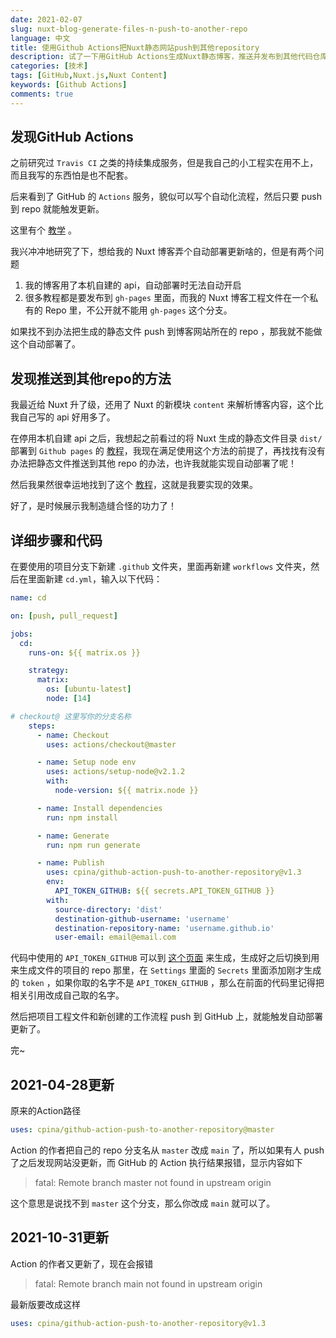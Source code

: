 ```yaml
---
date: 2021-02-07
slug: nuxt-blog-generate-files-n-push-to-another-repo
language: 中文
title: 使用Github Actions把Nuxt静态网站push到其他repository
description: 试了一下用GitHub Actions生成Nuxt静态博客，推送并发布到其他代码仓库，还是挺有意思的。
categories: [技术]
tags: [GitHub,Nuxt.js,Nuxt Content]
keywords: [Github Actions]
comments: true
---
```


## 发现GitHub Actions

之前研究过 `Travis CI` 之类的持续集成服务，但是我自己的小工程实在用不上，而且我写的东西怕是也不配套。

后来看到了 GitHub 的 `Actions` 服务，貌似可以写个自动化流程，然后只要 push 到 repo 就能触发更新。

这里有个 [教学](https://www.ruanyifeng.com/blog/2019/09/getting-started-with-github-actions.html) 。

我兴冲冲地研究了下，想给我的 Nuxt 博客弄个自动部署更新啥的，但是有两个问题

1. 我的博客用了本机自建的 api，自动部署时无法自动开启
2. 很多教程都是要发布到 `gh-pages` 里面，而我的 Nuxt 博客工程文件在一个私有的 Repo 里，不公开就不能用 `gh-pages` 这个分支。

如果找不到办法把生成的静态文件 push 到博客网站所在的 repo ，那我就不能做这个自动部署了。

## 发现推送到其他repo的方法

我最近给 Nuxt 升了级，还用了 Nuxt 的新模块 `content` 来解析博客内容，这个比我自己写的 api 好用多了。

在停用本机自建 api 之后，我想起之前看过的将 Nuxt 生成的静态文件目录 `dist/` 部署到 `Github pages` 的 [教程](https://nuxtjs.org/docs/2.x/deployment/github-pages)，我现在满足使用这个方法的前提了，再找找有没有办法把静态文件推送到其他 repo 的办法，也许我就能实现自动部署了呢！

然后我果然很幸运地找到了这个 [教程](https://github.com/marketplace/actions/push-directory-to-another-repository)，这就是我要实现的效果。

好了，是时候展示我制造缝合怪的功力了！

## 详细步骤和代码

在要使用的项目分支下新建 `.github` 文件夹，里面再新建 `workflows` 文件夹，然后在里面新建 `cd.yml`，输入以下代码：

```yml
name: cd

on: [push, pull_request]

jobs:
  cd:
    runs-on: ${{ matrix.os }}

    strategy:
      matrix:
        os: [ubuntu-latest]
        node: [14]

# checkout@ 这里写你的分支名称
    steps:
      - name: Checkout
        uses: actions/checkout@master

      - name: Setup node env
        uses: actions/setup-node@v2.1.2
        with:
          node-version: ${{ matrix.node }}

      - name: Install dependencies
        run: npm install

      - name: Generate
        run: npm run generate

      - name: Publish
        uses: cpina/github-action-push-to-another-repository@v1.3
        env:
          API_TOKEN_GITHUB: ${{ secrets.API_TOKEN_GITHUB }}
        with:
          source-directory: 'dist'
          destination-github-username: 'username'
          destination-repository-name: 'username.github.io'
          user-email: email@email.com
```

代码中使用的 `API_TOKEN_GITHUB` 可以到 [这个页面](https://github.com/settings/tokens) 来生成，生成好之后切换到用来生成文件的项目的 repo 那里，在 `Settings` 里面的 `Secrets` 里面添加刚才生成的 `token` ，如果你取的名字不是 `API_TOKEN_GITHUB` ，那么在前面的代码里记得把相关引用改成自己取的名字。

然后把项目工程文件和新创建的工作流程 push 到 GitHub 上，就能触发自动部署更新了。

完~

## 2021-04-28更新

原来的Action路径

```yml
uses: cpina/github-action-push-to-another-repository@master
```

Action 的作者把自己的 repo 分支名从 `master` 改成 `main` 了，所以如果有人 push 了之后发现网站没更新，而 GitHub 的 Action 执行结果报错，显示内容如下

>fatal: Remote branch master not found in upstream origin

这个意思是说找不到 `master` 这个分支，那么你改成 `main` 就可以了。

## 2021-10-31更新

Action 的作者又更新了，现在会报错

>fatal: Remote branch main not found in upstream origin

最新版要改成这样

```yml
uses: cpina/github-action-push-to-another-repository@v1.3
```